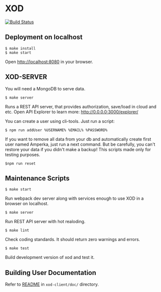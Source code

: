XOD
===

[![Build Status](https://travis-ci.com/amperka/xod.svg?token=qpYnhqFDqibUozbjyas8&branch=master)](https://travis-ci.com/amperka/xod)

Deployment on localhost
-----------------------

    $ make install
    $ make start

Open <http://localhost:8080> in your browser.

XOD-SERVER
----------
You will need a MongoDB to serve data.

    $ make server

Runs a REST API server, that provides authorization, save/load in cloud and etc.
Open API Explorer to learn more: <http://0.0.0.0:3000/explorer/>

You can create a user using cli-tools. Just run a script:

    $ npm run addUser %USERNAME% %EMAIL% %PASSWORD%

If you want to remove all data from your db and automatically create first user
named Amperka, just run a next command. But be carefully, you can't restore your
data if you didn't make a backup! This scripts made only for testing purposes.

    $npm run reset

Maintenance Scripts
-------------------

    $ make start

Run webpack dev server along with services enough to use XOD in a browser on
localhost.

    $ make server

Run REST API server with hot realoding.

    $ make lint

Check coding standards. It should return zero warnings and errors.

    $ make test

Build development version of xod and test it.

Building User Documentation
---------------------------

Refer to [README](xod-client/doc/README.md) in `xod-client/doc/` directory.
